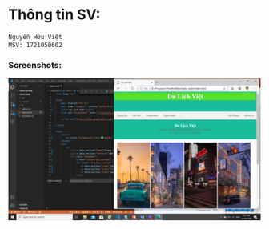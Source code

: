 # Thông tin SV:
    Nguyễn Hữu Việt
    MSV: 1721050602

### Screenshots:

![Logo TechMaster](screenshots/Prt1.png)